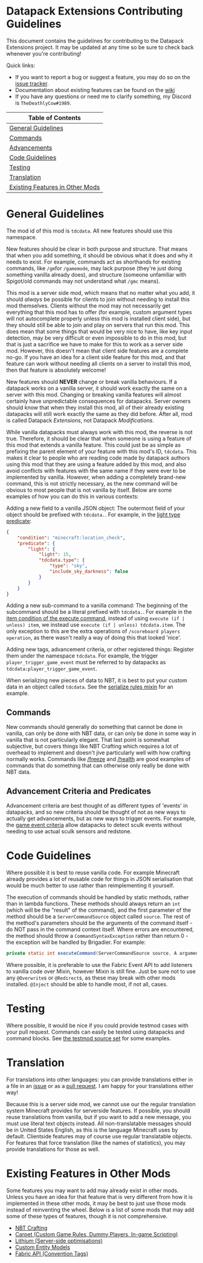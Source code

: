 # Datapack Extensions Contributing Guidelines

This document contains the guidelines for contributing to the Datapack Extensions project. It may be updated at any time so be sure to check back whenever you're contributing! 

Quick links:

* If you want to report a bug or suggest a feature, you may do so on
  the [issue tracker](https://github.com/TheDeathlyCow/tdc-data/issues).
* Documentation about existing features can be found on the [wiki](https://github.com/TheDeathlyCow/tdc-data/wiki)
* If you have any questions or need me to clarify something, my Discord is `TheDeathlyCow#1989`.

| Table of Contents                                                   |
|---------------------------------------------------------------------|
| [General Guidelines](#General-Guidelines)                           |
| [Commands](#Commands)                                               |
| [Advancements](#Advancement-Criteria-and-Predicates)                |
| [Code Guidelines](#Code-Guidelines)                                 |
| [Testing](#Testing)                                                 |
| [Translation](#Translation)                                         |
| [Existing Features in Other Mods](#Existing-Features-in-Other-Mods) | 


# General Guidelines

The mod id of this mod is `tdcdata`. All new features should use this namespace.

New features should be clear in both purpose and structure. That means that when you add something, it should be obvious what it does and why it needs to exist. For example, commands act as shorthands for existing commands, like `/gm`for `/gamemode`, may lack purpose (they're just doing something vanilla already does), and structure (someone unfamiliar with Spigot/old commands may not understand what `/gmc` means).

This mod is a server side mod, which means that no matter what you add, it should *always* be possible for clients to join without needing to install this mod themselves. Clients without the mod may not necessarily get everything that this mod has to offer (for example, custom argument types will not autocomplete properly unless this mod is installed client side), but they should still be able to join and play on servers that run this mod. This does mean that some things that would be very nice to have, like key input detection, may be very difficult or even impossible to do in this mod, but that is just a sacrifice we have to make for this to work as a server side mod. However, this doesn't mean that client side features are a complete no-go. If you have an idea for a client side feature for this mod, and that feature can work without needing all clients on a server to install this mod, then that feature is absolutely welcome!

New features should **NEVER** change or break vanilla behaviours. If a datapack works on a vanilla server, it should work exactly the same on a server with this mod. Changing or breaking vanilla features will almost certainly have unpredictable consequences for datapacks. Server owners should know that when they install this mod, all of their already existing datapacks will still work exactly the same as they did before. After all, mod is called Datapack *Extensions*, not Datapack *Modifications*.

While vanilla datapacks must always work with this mod, the reverse is not true. Therefore, it should be clear that when someone is using a feature of this mod that extends a vanilla feature. This could just be as simple as prefixing the parent element of your feature with this mod's ID, `tdcdata`. This makes it clear to people who are reading code made by datapack authors using this mod that they are using a feature added by this mod, and also avoid conflicts with features with the same name if they were ever to be implemented by vanilla. However, when adding a completely brand-new command, this is not strictly necessary, as the new command will be obvious to most people that is not vanilla by itself. Below are some examples of how you can do this in various contexts:

Adding a new field to a vanilla JSON object: The outermost field of your object should be prefixed with `tdcdata.`. For example, in the [light type predicate](https://github.com/TheDeathlyCow/tdc-data/wiki/Light-Type-Predicate):

```json
{
    "condition": "minecraft:location_check",
    "predicate": {
        "light": {
            "light": 15,
            "tdcdata.type": {
                "type": "sky",
                "include_sky_darkness": false
            }
        }
    }
}
```

Adding a new sub-command to a vanilla command: The beginning of the subcommand should be a literal prefixed with `tdcdata.`. For example in the [item condition of the execute command](https://github.com/TheDeathlyCow/tdc-data/wiki/Execute-Additions#execute-if-item), instead of using ```execute (if | unless) item```, we instead use ```execute (if | unless) tdcdata.item```. The only exception to this are the extra operations of `/scoreboard players operation`, as there wasn't really a way of doing this that looked 'nice'.

Adding new tags, advancement criteria, or other registered things: Register them under the namespace `tdcdata`. For example, the trigger `player_trigger_game_event` must be referred to by datapacks as `tdcdata:player_trigger_game_event`.

When serializing new pieces of data to NBT, it is best to put your custom data in an object called `tdcdata`. See the [serialize rules mixin](./src/main/java/com/github/thedeathlycow/tdcdata/mixin/scoreboard/teamrules/SerializeRulesMixin.java) for an example.

## Commands

New commands should generally do something that cannot be done in vanilla, can only be done with NBT data, or can only be done in some way in vanilla that is not particularly elegant. That last point is somewhat subjective, but covers things like NBT Crafting which requires a lot of overhead to implement and doesn't jive particularly well with how crafting normally works. Commands like [/freeze](https://github.com/TheDeathlyCow/tdc-data/wiki/Freeze-Command) and [/health](https://github.com/TheDeathlyCow/tdc-data/wiki/Health-Command) are good examples of commands that do something that can otherwise only really be done with NBT data.

## Advancement Criteria and Predicates

Advancement criteria are best thought of as different types of 'events' in datapacks, and so new criteria should be thought of not as new ways to actually get advancements, but as new ways to trigger events. For example, the [game event criteria]() allow datapacks to detect sculk events without needing to use actual sculk sensors and redstone.

# Code Guidelines

Where possible it is best to reuse vanilla code. For example Minecraft already provides a lot of reusable code for things in JSON serialisation that would be much better to use rather than reimplementing it yourself.

The execution of commands should be handled by static methods, rather than in lambda functions. These methods should always return an `int` (which will be the "result" of the command), and the first parameter of the method should be a `ServerCommandSource` object called `source`. The rest of the method's parameters should be the arguments of the command itself - do NOT pass in the command context itself. Where errors are encountered, the method should throw a `CommandSyntaxException` rather than return 0 - the exception will be handled by Brigadier. For example:

```java
private static int executeCommand(ServerCommandSource source, A argument1, B argument2, ...) throws CommandSyntaxException
```

Where possible, it is preferable to use the Fabric Event API to add listeners to vanilla code over Mixin, however Mixin is still fine. Just be sure not to use any `@Overwrite`s or `@Redirect`s, as these may break with other mods installed. `@Inject` should be able to handle most, if not all, cases.

# Testing

Where possible, it would be nice if you could provide testmod cases with your pull request. Commands can easily be tested using datapacks and command blocks. See [the testmod source set](./src/testmod/) for some examples.

# Translation

For translations into other languages: you can provide translations either in a file in an [issue](https://github.com/TheDeathlyCow/tdc-data/issues) or as a [pull request](https://github.com/TheDeathlyCow/tdc-data/pulls). I am happy for your translations either way!

Because this is a server side mod, we cannot use our the regular translation system Minecraft provides for serverside features. If possible, you should reuse translations from vanilla, but if you want to add a new message, you must use literal text objects instead. All non-translatable messages should be in United States English, as this is the language Minecraft uses by default. Clientside features may of course use regular translatable objects. For features that force translation (like the names of statistics), you may provide translations for those as well.

# Existing Features in Other Mods

Some features you may want to add may already exist in other mods. Unless you have an idea for that feature that is very different from how it is implemented in these other mods, it may be best to just use those mods instead of reinventing the wheel. Below is a list of some mods that may add some of these types of features, though it is not comprehensive.

* [NBT Crafting](https://github.com/Siphalor/nbt-crafting)
* [Carpet (Custom Game Rules, Dummy Players, In-game Scripting)](https://github.com/gnembon/fabric-carpet)
* [Lithium (Server-side optimisations)](https://github.com/CaffeineMC/lithium-fabric)
* [Custom Entity Models](https://github.com/dorianpb/cem)
* [Fabric API (Convention Tags)](https://github.com/FabricMC/fabric/tree/1.19/fabric-convention-tags-v1)

